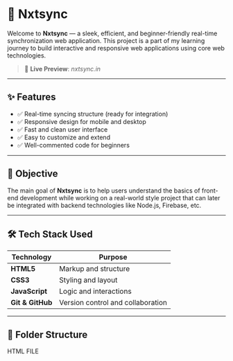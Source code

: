 # 🚀 Nxtsync

Welcome to **Nxtsync** — a sleek, efficient, and beginner-friendly real-time synchronization web application. This project is a part of my learning journey to build interactive and responsive web applications using core web technologies.

> 🔗 **Live Preview**: *nxtsync.in*

---

## ✨ Features

- ✅ Real-time syncing structure (ready for integration)
- ✅ Responsive design for mobile and desktop
- ✅ Fast and clean user interface
- ✅ Easy to customize and extend
- ✅ Well-commented code for beginners

---

## 🧠 Objective

The main goal of **Nxtsync** is to help users understand the basics of front-end development while working on a real-world style project that can later be integrated with backend technologies like Node.js, Firebase, etc.

---

## 🛠 Tech Stack Used

| Technology | Purpose |
|------------|---------|
| **HTML5**  | Markup and structure |
| **CSS3**   | Styling and layout |
| **JavaScript** | Logic and interactions |
| **Git & GitHub** | Version control and collaboration |

---

## 📁 Folder Structure
HTML FILE

